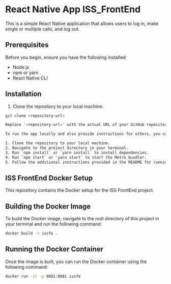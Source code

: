 # React Native App ISS_FrontEnd

This is a simple React Native application that allows users to log in, make single or multiple calls, and log out.

## Prerequisites

Before you begin, ensure you have the following installed:

- Node.js
- npm or yarn
- React Native CLI

## Installation

1. Clone the repository to your local machine:

```bash
git clone <repository-url>

Replace `<repository-url>` with the actual URL of your GitHub repository.

To run the app locally and also provide instructions for others, you can follow these steps:

1. Clone the repository to your local machine.
2. Navigate to the project directory in your terminal.
3. Run `npm install` or `yarn install` to install dependencies.
4. Run `npm start` or `yarn start` to start the Metro bundler.
5. Follow the additional instructions provided in the README for running on iOS or Android simulators.
```
## ISS FrontEnd Docker Setup

This repository contains the Docker setup for the ISS FrontEnd project.

## Building the Docker Image

To build the Docker image, navigate to the root directory of this project in your terminal and run the following command:

```bash
docker build -t issfe .
```

## Running the Docker Container

Once the image is built, you can run the Docker container using the following command:

```bash
docker run -it -p 8081:8081 issfe
```
